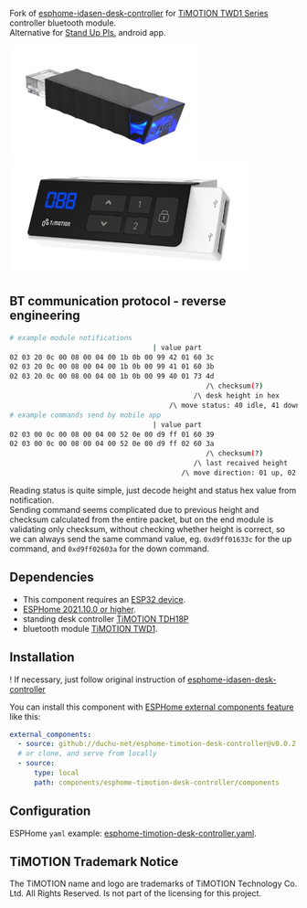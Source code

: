 Fork of [esphome-idasen-desk-controller](https://github.com/j5lien/esphome-idasen-desk-controller) for  [TiMOTION TWD1 Series](https://www.timotion.com/en/products/accessories/twd1-series) controller bluetooth module.  
Alternative for [Stand Up Pls.](https://play.google.com/store/apps/details?id=com.timotion.standuppls) android app.  
 
<img src="./twd1.jpg" height="200" />
<img src="./tdh18p.jpg" height="200" />
  
## BT communication protocol - reverse engineering

```bash
# example module notifications
                                   | value part
02 03 20 0c 00 08 00 04 00 1b 0b 00 99 42 01 60 3c
02 03 20 0c 00 08 00 04 00 1b 0b 00 99 41 01 60 3b
02 03 20 0c 00 08 00 04 00 1b 0b 00 99 40 01 73 4d
                                                /\ checksum(?)
                                             /\ desk height in hex
                                       /\ move status: 40 idle, 41 down, 42 up
# example commands send by mobile app
                                   | value part
02 03 00 0c 00 08 00 04 00 52 0e 00 d9 ff 01 60 39
02 03 00 0c 00 08 00 04 00 52 0e 00 d9 ff 02 60 3a
                                                /\ checksum(?)
                                             /\ last recaived height
                                          /\ move direction: 01 up, 02 down
```
Reading status is quite simple, just decode height and status hex value from notification.  
Sending command seems complicated due to previous height and checksum calculated from the entire packet, but on the end module is validating only checksum, without checking whether height is correct, so we can always send the same command value, eg. `0xd9ff01633c` for the up command, and `0xd9ff02603a` for the down command.  
  
## Dependencies
* This component requires an [ESP32 device](https://esphome.io/devices/esp32.html).
* [ESPHome 2021.10.0 or higher](https://github.com/esphome/esphome/releases).
* standing desk controller [TiMOTION TDH18P](https://www.timotion.com/en/products/controls/tdh18p-series)
* bluetooth module [TiMOTION TWD1](https://www.timotion.com/en/products/accessories/twd1-series).

## Installation
! If necessary, just follow original instruction of [esphome-idasen-desk-controller](https://github.com/j5lien/esphome-idasen-desk-controller)

You can install this component with [ESPHome external components feature](https://esphome.io/components/external_components.html) like this:
```yaml
external_components:
  - source: github://duchu-net/esphome-timotion-desk-controller@v0.0.2
  # or clone, and serve from locally
  - source:
      type: local
      path: components/esphome-timotion-desk-controller/components
```

## Configuration
ESPHome `yaml` example: [esphome-timotion-desk-controller.yaml](./esphome-timotion-desk-controller.yaml).

## TiMOTION Trademark Notice
The TiMOTION name and logo are trademarks of TiMOTION Technology Co. Ltd. All Rights Reserved. Is not part of the licensing for this project.